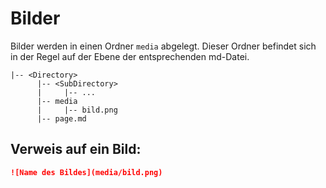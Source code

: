 # Bilder

Bilder werden in einen Ordner `media` abgelegt. Dieser Ordner befindet sich in der Regel auf der Ebene der entsprechenden md-Datei.

```
|-- <Directory>
      |-- <SubDirectory>
      |     |-- ...
      |-- media
      |     |-- bild.png
      |-- page.md
```

## Verweis auf ein Bild:

```md
![Name des Bildes](media/bild.png)
```
